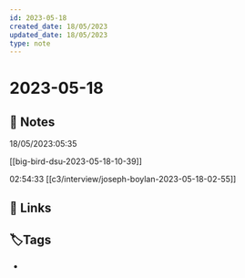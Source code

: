 ```yaml
---
id: 2023-05-18
created_date: 18/05/2023
updated_date: 18/05/2023
type: note
---
```


#  2023-05-18

## 📝 Notes

18/05/2023:05:35

[[big-bird-dsu-2023-05-18-10-39]] 

02:54:33
[[c3/interview/joseph-boylan-2023-05-18-02-55]] 


## 🔗 Links

## **🏷️Tags**

- 
